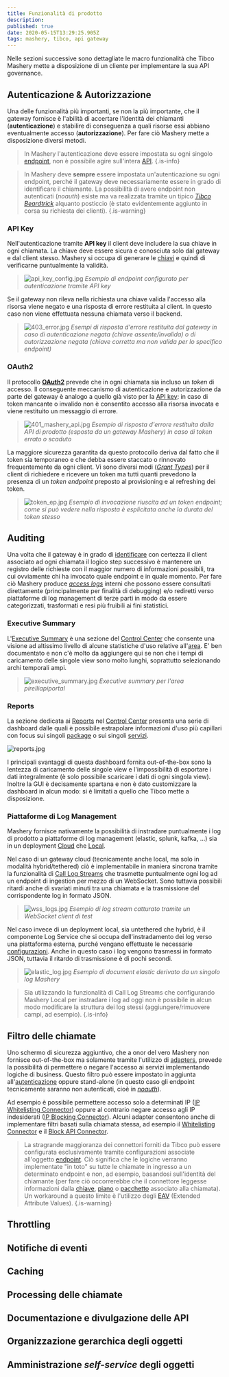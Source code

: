 ```yaml
---
title: Funzionalità di prodotto
description: 
published: true
date: 2020-05-15T13:29:25.905Z
tags: mashery, tibco, api gateway
---
```


Nelle sezioni successive sono dettagliate le macro funzionalità che Tibco Mashery mette a disposizione di un cliente per implementare la sua API governance.

## Autenticazione & Autorizzazione
Una delle funzionalità più importanti, se non la più importante, che il gateway fornisce è l'abilità di accertare l'identità dei chiamanti (**autenticazione**) e stabilire di conseguenza a quali risorse essi abbiano eventualmente accesso (**autorizzazione**). Per fare ciò Mashery mette a disposizione diversi metodi.

> In Mashery l'autenticazione deve essere impostata su ogni singolo [endpoint](/integration/tibcomashery/intro#endpoint), non è possibile agire sull'intera [API](/integration/tibcomashery/intro#api).
{.is-info}

> In Mashery deve **sempre** essere impostata un'autenticazione su ogni endpoint, perché il gateway deve necessariamente essere in grado di identificare il chiamante. La possibilità di avere endpoint non autenticati (*noauth*) esiste ma va realizzata tramite un tipico [*Tibco Beardtrick*](#INSERIRELINK) alquanto posticcio (è stato evidentemente aggiunto in corsa su richiesta dei clienti).
{.is-warning}

### API Key
Nell'autenticazione tramite **API key** il client deve includere la sua chiave in ogni chiamata. La chiave deve essere sicura e conosciuta solo dal gateway e dal client stesso. Mashery si occupa di generare le [chiavi](/integration/tibcomashery/intro#chiave) e quindi di verificarne puntualmente la validità.

>![api_key_config.jpg](/mashery/api_key_config.jpg)
> *Esempio di endpoint configurato per autenticazione tramite API key*

Se il gateway non rileva nella richiesta una chiave valida l'accesso alla risorsa viene negato e una risposta di errore restituita al client. In questo caso non viene effettuata nessuna chiamata verso il backend.

>![403_error.jpg](/mashery/403_error.jpg)
> *Esempi di risposta d'errore restituita dal gateway in caso di autenticazione negata (chiave assente/invalida) o di autorizzazione negata (chiave corretta ma non valida per lo specifico endpoint)*

### OAuth2
Il protocollo [**OAuth2**](https://tools.ietf.org/html/rfc6749) prevede che in ogni chiamata sia incluso un *token* di accesso. Il conseguente meccanismo di autenticazione e autorizzazione da parte del gateway è analogo a quello già visto per la [API key](#api-key): in caso di token mancante o invalido non è consentito accesso alla risorsa invocata e viene restituito un messaggio di errore.

>![401_mashery_api.jpg](/mashery/401_mashery_api.jpg)
> *Esempio di risposta d'errore restituita dalla API di prodotto (esposta da un gateway Mashery) in caso di token errato o scaduto*

La maggiore sicurezza garantita da questo protocollo deriva dal fatto che il token sia temporaneo e che debba essere staccato o rinnovato frequentemente da ogni client. Vi sono diversi modi ([*Grant Types*](https://oauth.net/2/grant-types/)) per il client di richiedere e ricevere un token ma tutti quanti prevedono la presenza di un *token endpoint* preposto al provisioning e al refreshing dei token.

>![token_ep.jpg](/mashery/token_ep.jpg)
> *Esempio di invocazione riuscita ad un token endpoint; come si può vedere nella risposta è esplicitata anche la durata del token stesso*

## Auditing
Una volta che il gateway è in grado di [identificare](#autenticazione-autorizzazione) con certezza il client associato ad ogni chiamata il logico step successivo è mantenere un registro delle richieste con il maggior numero di informazioni possibili, tra cui ovviamente chi ha invocato quale endpoint e in quale momento.
Per fare ciò Mashery produce [*access logs*](/integration/tibcomashery/mladministration#access-logs) interni che possono essere consultati direttamente (principalmente per finalità di debugging) e/o rediretti verso piattaforme di log management di terze parti in modo da essere categorizzati, trasformati e resi più fruibili ai fini statistici.

### Executive Summary
L'[Executive Summary](http://docs.mashery.com/analyze/GUID-C4E657F4-34A7-4788-B08B-F6738C7A3CB8.html) è una sezione del [Control Center](/integration/tibcomashery/architecture#control-center) che consente una visione ad altissimo livello di alcune statistiche d'uso relative all'[area](/integration/tibcomashery/intro#area). E' ben documentato e non c'è molto da aggiungere qui se non che i tempi di caricamento delle singole view sono molto lunghi, soprattutto selezionando archi temporali ampi.

> ![executive_summary.jpg](/mashery/executive_summary.jpg)
> *Executive summary per l'area pirelliapiportal*

### Reports
La sezione dedicata ai [Reports](http://docs.mashery.com/analyze/GUID-98A019E2-0870-4D34-B23E-39B41A535114.html) nel [Control Center](/integration/tibcomashery/architecture#control-center) presenta una serie di dashboard dalle quali è possibile estrapolare informazioni d'uso più capillari con focus sui singoli [package](/integration/tibcomashery/intro#pacchetto) o sui singoli [servizi](/integration/tibcomashery/intro#api).

![reports.jpg](/mashery/reports.jpg)

I principali svantaggi di questa dashboard fornita out-of-the-box sono la lentezza di caricamento delle singole view e l'impossibilità di esportare i dati integralmente (è solo possibile scaricare i dati di ogni singola view). Inoltre la GUI è decisamente spartana e non è dato customizzare la dashboard in alcun modo: si è limitati a quello che Tibco mette a disposizione.

### Piattaforme di Log Management
Mashery fornisce nativamente la possibilità di instradare puntualmente i log di prodotto a piattaforme di log management (elastic, splunk, kafka, ...) sia in un deployment [Cloud](/integration/tibcomashery/architecture#cloud) che [Local](/integration/tibcomashery/architecture#local).

Nel caso di un gateway cloud (tecnicamente anche local, ma solo in modalità hybrid/tethered) ciò è implementabile in maniera sincrona tramite la funzionalità di [Call Log Streams](http://docs.mashery.com/analyze/GUID-A085F6A2-AE7A-4D8F-9CA7-63D0DEBE2512.html) che trasmette puntualmente ogni log ad un endpoint di ingestion per mezzo di un WebSocket. Sono tuttavia possibili ritardi anche di svariati minuti tra una chiamata e la trasmissione del corrispondente log in formato JSON.

>![wss_logs.jpg](/mashery/wss_logs.jpg)
> *Esempio di log stream catturato tramite un WebSocket client di test*

Nel caso invece di un deployment local, sia untethered che hybrid, è il componente Log Service che si occupa dell'instradamento dei log verso una piattaforma esterna, purché vengano effettuate le necessarie [configurazioni](https://docs.tibco.com/pub/mash-local/latest/doc/html/GUID-7FE86E9D-943C-427C-98AA-C11B37BABBCF.html). Anche in questo caso i log vengono trasmessi in formato JSON, tuttavia il ritardo di trasmissione è di pochi secondi.

>![elastic_log.jpg](/mashery/elastic_log.jpg)
> *Esempio di document elastic derivato da un singolo log Mashery*

> Sia utilizzando la funzionalità di Call Log Streams che configurando Mashery Local per instradare i log ad oggi non è possibile in alcun modo modificare la struttura dei log stessi (aggiungere/rimuovere campi, ad esempio).
{.is-info}

## Filtro delle chiamate
Uno schermo di sicurezza aggiuntivo, che a onor del vero Mashery non fornisce out-of-the-box ma solamente tramite l'utilizzo di [adapters](/integration/tibcomashery/intro#connectors-adapters), prevede la possibilità di permettere o negare l'accesso ai servizi implementando logiche di business. Questo filtro può essere impostato in aggiunta all'[autenticazione](#autenticazione-autorizzazione) oppure stand-alone (in questo caso gli endpoint tecnicamente saranno non autenticati, cioè in [*noauth*](#inserire-link)).

Ad esempio è possibile permettere accesso solo a determinati IP ([IP Whitelisting Connector](http://docs.mashery.com/connectorsguide/GUID-1BEA3681-0C40-4398-8FED-1CB4F4A52942.html)) oppure al contrario negare accesso agli IP indesiderati ([IP Blocking Connector](http://docs.mashery.com/connectorsguide/GUID-3290F176-44C5-4D95-9DA1-4141B85B7FB7.html)). Alcuni adapter consentono anche di implementare filtri basati sulla chiamata stessa, ad esempio il [Whitelisting Connector](http://docs.mashery.com/connectorsguide/GUID-F3B0C216-9D0B-4BE1-A6A1-C789FD7576CA.html) e il [Block API Connector](http://docs.mashery.com/connectorsguide/GUID-74511B0B-CFB7-42AA-BAA8-C66F10E06151.html).

> La stragrande maggioranza dei connettori forniti da Tibco può essere configurata esclusivamente tramite configurazioni associate all'oggetto [endpoint](/integration/tibcomashery/intro#endpoint). Ciò significa che le logiche verranno implementate "in toto" su tutte le chiamate in ingresso a un determinato endpoint e non, ad esempio, basandosi sull'identità del chiamante (per fare ciò occorrerebbe che il connettore leggesse informazioni dalla [chiave](/integration/tibcomashery/intro#chiave), [piano](/integration/tibcomashery/intro#piano) o [pacchetto](/integration/tibcomashery/intro#pacchetto) associato alla chiamata).
Un workaround a questo limite è l'utilizzo degli [EAV](#inserire-link) (Extended Attribute Values).
{.is-warning}


## Throttling
## Notifiche di eventi
## Caching
## Processing delle chiamate
## Documentazione e divulgazione delle API
## Organizzazione gerarchica degli oggetti
## Amministrazione *self-service* degli oggetti